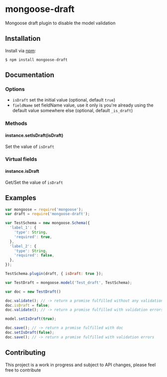 # mongoose-draft
Mongoose draft plugin to disable the model validation

## Installation

Install via [npm](https://www.npmjs.com/):

```
$ npm install mongoose-draft
```

## Documentation

### Options

* `isDraft` set the initial value (optional, default `true`)
* `fieldName` set fieldName value, use it only is you're already using the default value somewhere else (optional, default `_is_draft`)

### Methods

#### instance.setIsDraft(isDraft)

Set the value of `isDraft`

### Virtual fields

#### instance.isDraft

Get/Set the value of `isDraft`

## Examples

````javascript
var mongoose = require('mongoose');
var draft = require('mongoose-draft');

var TestSchema = new mongoose.Schema({
  'label_1': {
    'type': String,
    'required': true,
  },
  'label_2': {
    'type': String,
    'required': false,
  },
});

TestSchema.plugin(draft, { isDraft: true });

var TestDraft = mongoose.model('Test_draft', TestSchema);

var doc = new TestDraft()

doc.validate(); // -> return a promise fulfilled without any validation errors
doc.isDraft = false;
doc.validate(); // -> return a promise fulfilled with validation errors

model.setIsDraft(true);

doc.save(); // -> return a promise fulfilled with doc
doc.setIsDraft(false);
doc.save(); // -> return a promise fulfilled with validation errors
````

## Contributing

This project is a work in progress and subject to API changes, please feel free to contribute

